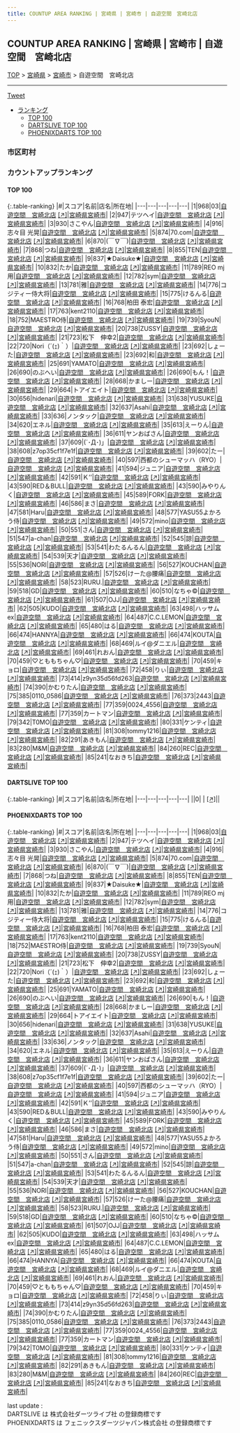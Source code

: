 ```yaml
---
title: COUNTUP AREA RANKING | 宮崎県 | 宮崎市 | 自遊空間　宮崎北店
---
```

## COUNTUP AREA RANKING | 宮崎県 | 宮崎市 | 自遊空間　宮崎北店

[TOP](/darts/rank/) > [宮崎県](/darts/rank/宮崎県/) > [宮崎市](/darts/rank/宮崎県/宮崎市/) > 自遊空間　宮崎北店

___

<a href="https://twitter.com/share?ref_src=twsrc%5Etfw" data-text="COUNTUP AREA RANKING | 宮崎県宮崎市自遊空間　宮崎北店" class="twitter-share-button" data-hashtags="DARTSLIVE,PHOENIXDARTS,darts,ダーツ" data-show-count="false">Tweet</a>

* [ランキング](#カウントアップランキング)
    * [TOP 100](#top-100)
    * [DARTSLIVE TOP 100](#dartslive-top-100)
    * [PHOENIXDARTS TOP 100](#phoenixdarts-top-100)

### 市区町村

<ul>

</ul>

### カウントアップランキング

#### TOP 100



{:.table-ranking}
|#|スコア|名前|店名|所在地|
|---|---|---|---|---|
|1|968|<span class="rank-name-pd">03</span>|<a href="/darts/rank/shops/6142.html">自遊空間　宮崎北店</a> <a href="https://vs.phoenixdarts.com/jp/shop/shopDetailInfo/s_6142?s_seq=6142">[↗]</a>|<a href="/darts/rank/宮崎県/宮崎市">宮崎県宮崎市</a>|
|2|947|<span class="rank-name-pd">テツヘイ</span>|<a href="/darts/rank/shops/6142.html">自遊空間　宮崎北店</a> <a href="https://vs.phoenixdarts.com/jp/shop/shopDetailInfo/s_6142?s_seq=6142">[↗]</a>|<a href="/darts/rank/宮崎県/宮崎市">宮崎県宮崎市</a>|
|3|930|<span class="rank-name-pd">さこやん</span>|<a href="/darts/rank/shops/6142.html">自遊空間　宮崎北店</a> <a href="https://vs.phoenixdarts.com/jp/shop/shopDetailInfo/s_6142?s_seq=6142">[↗]</a>|<a href="/darts/rank/宮崎県/宮崎市">宮崎県宮崎市</a>|
|4|916|<span class="rank-name-pd">志々目 光晃</span>|<a href="/darts/rank/shops/6142.html">自遊空間　宮崎北店</a> <a href="https://vs.phoenixdarts.com/jp/shop/shopDetailInfo/s_6142?s_seq=6142">[↗]</a>|<a href="/darts/rank/宮崎県/宮崎市">宮崎県宮崎市</a>|
|5|874|<span class="rank-name-pd">70.com</span>|<a href="/darts/rank/shops/6142.html">自遊空間　宮崎北店</a> <a href="https://vs.phoenixdarts.com/jp/shop/shopDetailInfo/s_6142?s_seq=6142">[↗]</a>|<a href="/darts/rank/宮崎県/宮崎市">宮崎県宮崎市</a>|
|6|870|<span class="rank-name-pd">(￣∇￣)</span>|<a href="/darts/rank/shops/6142.html">自遊空間　宮崎北店</a> <a href="https://vs.phoenixdarts.com/jp/shop/shopDetailInfo/s_6142?s_seq=6142">[↗]</a>|<a href="/darts/rank/宮崎県/宮崎市">宮崎県宮崎市</a>|
|7|868|<span class="rank-name-pd">つね</span>|<a href="/darts/rank/shops/6142.html">自遊空間　宮崎北店</a> <a href="https://vs.phoenixdarts.com/jp/shop/shopDetailInfo/s_6142?s_seq=6142">[↗]</a>|<a href="/darts/rank/宮崎県/宮崎市">宮崎県宮崎市</a>|
|8|855|<span class="rank-name-pd">TEN</span>|<a href="/darts/rank/shops/6142.html">自遊空間　宮崎北店</a> <a href="https://vs.phoenixdarts.com/jp/shop/shopDetailInfo/s_6142?s_seq=6142">[↗]</a>|<a href="/darts/rank/宮崎県/宮崎市">宮崎県宮崎市</a>|
|9|837|<span class="rank-name-pd">★Daisuke★</span>|<a href="/darts/rank/shops/6142.html">自遊空間　宮崎北店</a> <a href="https://vs.phoenixdarts.com/jp/shop/shopDetailInfo/s_6142?s_seq=6142">[↗]</a>|<a href="/darts/rank/宮崎県/宮崎市">宮崎県宮崎市</a>|
|10|832|<span class="rank-name-pd">たか</span>|<a href="/darts/rank/shops/6142.html">自遊空間　宮崎北店</a> <a href="https://vs.phoenixdarts.com/jp/shop/shopDetailInfo/s_6142?s_seq=6142">[↗]</a>|<a href="/darts/rank/宮崎県/宮崎市">宮崎県宮崎市</a>|
|11|789|<span class="rank-name-pd">REO mj用</span>|<a href="/darts/rank/shops/6142.html">自遊空間　宮崎北店</a> <a href="https://vs.phoenixdarts.com/jp/shop/shopDetailInfo/s_6142?s_seq=6142">[↗]</a>|<a href="/darts/rank/宮崎県/宮崎市">宮崎県宮崎市</a>|
|12|782|<span class="rank-name-pd">sym</span>|<a href="/darts/rank/shops/6142.html">自遊空間　宮崎北店</a> <a href="https://vs.phoenixdarts.com/jp/shop/shopDetailInfo/s_6142?s_seq=6142">[↗]</a>|<a href="/darts/rank/宮崎県/宮崎市">宮崎県宮崎市</a>|
|13|781|<span class="rank-name-pd">雅</span>|<a href="/darts/rank/shops/6142.html">自遊空間　宮崎北店</a> <a href="https://vs.phoenixdarts.com/jp/shop/shopDetailInfo/s_6142?s_seq=6142">[↗]</a>|<a href="/darts/rank/宮崎県/宮崎市">宮崎県宮崎市</a>|
|14|776|<span class="rank-name-pd">コジティー侍大将</span>|<a href="/darts/rank/shops/6142.html">自遊空間　宮崎北店</a> <a href="https://vs.phoenixdarts.com/jp/shop/shopDetailInfo/s_6142?s_seq=6142">[↗]</a>|<a href="/darts/rank/宮崎県/宮崎市">宮崎県宮崎市</a>|
|15|775|<span class="rank-name-pd">けるんる</span>|<a href="/darts/rank/shops/6142.html">自遊空間　宮崎北店</a> <a href="https://vs.phoenixdarts.com/jp/shop/shopDetailInfo/s_6142?s_seq=6142">[↗]</a>|<a href="/darts/rank/宮崎県/宮崎市">宮崎県宮崎市</a>|
|16|768|<span class="rank-name-pd">柏田 泰宏</span>|<a href="/darts/rank/shops/6142.html">自遊空間　宮崎北店</a> <a href="https://vs.phoenixdarts.com/jp/shop/shopDetailInfo/s_6142?s_seq=6142">[↗]</a>|<a href="/darts/rank/宮崎県/宮崎市">宮崎県宮崎市</a>|
|17|763|<span class="rank-name-pd">kent2110</span>|<a href="/darts/rank/shops/6142.html">自遊空間　宮崎北店</a> <a href="https://vs.phoenixdarts.com/jp/shop/shopDetailInfo/s_6142?s_seq=6142">[↗]</a>|<a href="/darts/rank/宮崎県/宮崎市">宮崎県宮崎市</a>|
|18|752|<span class="rank-name-pd">MAESTRO侍</span>|<a href="/darts/rank/shops/6142.html">自遊空間　宮崎北店</a> <a href="https://vs.phoenixdarts.com/jp/shop/shopDetailInfo/s_6142?s_seq=6142">[↗]</a>|<a href="/darts/rank/宮崎県/宮崎市">宮崎県宮崎市</a>|
|19|739|<span class="rank-name-pd">SyouN</span>|<a href="/darts/rank/shops/6142.html">自遊空間　宮崎北店</a> <a href="https://vs.phoenixdarts.com/jp/shop/shopDetailInfo/s_6142?s_seq=6142">[↗]</a>|<a href="/darts/rank/宮崎県/宮崎市">宮崎県宮崎市</a>|
|20|738|<span class="rank-name-pd">ZUSSY</span>|<a href="/darts/rank/shops/6142.html">自遊空間　宮崎北店</a> <a href="https://vs.phoenixdarts.com/jp/shop/shopDetailInfo/s_6142?s_seq=6142">[↗]</a>|<a href="/darts/rank/宮崎県/宮崎市">宮崎県宮崎市</a>|
|21|723|<span class="rank-name-pd">松下　伸幸2</span>|<a href="/darts/rank/shops/6142.html">自遊空間　宮崎北店</a> <a href="https://vs.phoenixdarts.com/jp/shop/shopDetailInfo/s_6142?s_seq=6142">[↗]</a>|<a href="/darts/rank/宮崎県/宮崎市">宮崎県宮崎市</a>|
|22|720|<span class="rank-name-pd">Nori（´(ｪ)｀）</span>|<a href="/darts/rank/shops/6142.html">自遊空間　宮崎北店</a> <a href="https://vs.phoenixdarts.com/jp/shop/shopDetailInfo/s_6142?s_seq=6142">[↗]</a>|<a href="/darts/rank/宮崎県/宮崎市">宮崎県宮崎市</a>|
|23|692|<span class="rank-name-pd">しょーた</span>|<a href="/darts/rank/shops/6142.html">自遊空間　宮崎北店</a> <a href="https://vs.phoenixdarts.com/jp/shop/shopDetailInfo/s_6142?s_seq=6142">[↗]</a>|<a href="/darts/rank/宮崎県/宮崎市">宮崎県宮崎市</a>|
|23|692|<span class="rank-name-pd">和</span>|<a href="/darts/rank/shops/6142.html">自遊空間　宮崎北店</a> <a href="https://vs.phoenixdarts.com/jp/shop/shopDetailInfo/s_6142?s_seq=6142">[↗]</a>|<a href="/darts/rank/宮崎県/宮崎市">宮崎県宮崎市</a>|
|25|691|<span class="rank-name-pd">YAMATO</span>|<a href="/darts/rank/shops/6142.html">自遊空間　宮崎北店</a> <a href="https://vs.phoenixdarts.com/jp/shop/shopDetailInfo/s_6142?s_seq=6142">[↗]</a>|<a href="/darts/rank/宮崎県/宮崎市">宮崎県宮崎市</a>|
|26|690|<span class="rank-name-pd">のぶへい</span>|<a href="/darts/rank/shops/6142.html">自遊空間　宮崎北店</a> <a href="https://vs.phoenixdarts.com/jp/shop/shopDetailInfo/s_6142?s_seq=6142">[↗]</a>|<a href="/darts/rank/宮崎県/宮崎市">宮崎県宮崎市</a>|
|26|690|<span class="rank-name-pd">もん！</span>|<a href="/darts/rank/shops/6142.html">自遊空間　宮崎北店</a> <a href="https://vs.phoenixdarts.com/jp/shop/shopDetailInfo/s_6142?s_seq=6142">[↗]</a>|<a href="/darts/rank/宮崎県/宮崎市">宮崎県宮崎市</a>|
|28|668|<span class="rank-name-pd">かましー</span>|<a href="/darts/rank/shops/6142.html">自遊空間　宮崎北店</a> <a href="https://vs.phoenixdarts.com/jp/shop/shopDetailInfo/s_6142?s_seq=6142">[↗]</a>|<a href="/darts/rank/宮崎県/宮崎市">宮崎県宮崎市</a>|
|29|664|<span class="rank-name-pd">トアイエイト</span>|<a href="/darts/rank/shops/6142.html">自遊空間　宮崎北店</a> <a href="https://vs.phoenixdarts.com/jp/shop/shopDetailInfo/s_6142?s_seq=6142">[↗]</a>|<a href="/darts/rank/宮崎県/宮崎市">宮崎県宮崎市</a>|
|30|656|<span class="rank-name-pd">hidenari</span>|<a href="/darts/rank/shops/6142.html">自遊空間　宮崎北店</a> <a href="https://vs.phoenixdarts.com/jp/shop/shopDetailInfo/s_6142?s_seq=6142">[↗]</a>|<a href="/darts/rank/宮崎県/宮崎市">宮崎県宮崎市</a>|
|31|638|<span class="rank-name-pd">YUSUKE</span>|<a href="/darts/rank/shops/6142.html">自遊空間　宮崎北店</a> <a href="https://vs.phoenixdarts.com/jp/shop/shopDetailInfo/s_6142?s_seq=6142">[↗]</a>|<a href="/darts/rank/宮崎県/宮崎市">宮崎県宮崎市</a>|
|32|637|<span class="rank-name-pd">Asahi</span>|<a href="/darts/rank/shops/6142.html">自遊空間　宮崎北店</a> <a href="https://vs.phoenixdarts.com/jp/shop/shopDetailInfo/s_6142?s_seq=6142">[↗]</a>|<a href="/darts/rank/宮崎県/宮崎市">宮崎県宮崎市</a>|
|33|636|<span class="rank-name-pd">ノンタック</span>|<a href="/darts/rank/shops/6142.html">自遊空間　宮崎北店</a> <a href="https://vs.phoenixdarts.com/jp/shop/shopDetailInfo/s_6142?s_seq=6142">[↗]</a>|<a href="/darts/rank/宮崎県/宮崎市">宮崎県宮崎市</a>|
|34|620|<span class="rank-name-pd">エネル</span>|<a href="/darts/rank/shops/6142.html">自遊空間　宮崎北店</a> <a href="https://vs.phoenixdarts.com/jp/shop/shopDetailInfo/s_6142?s_seq=6142">[↗]</a>|<a href="/darts/rank/宮崎県/宮崎市">宮崎県宮崎市</a>|
|35|613|<span class="rank-name-pd">えーりん</span>|<a href="/darts/rank/shops/6142.html">自遊空間　宮崎北店</a> <a href="https://vs.phoenixdarts.com/jp/shop/shopDetailInfo/s_6142?s_seq=6142">[↗]</a>|<a href="/darts/rank/宮崎県/宮崎市">宮崎県宮崎市</a>|
|36|611|<span class="rank-name-pd">ヤンおばさん</span>|<a href="/darts/rank/shops/6142.html">自遊空間　宮崎北店</a> <a href="https://vs.phoenixdarts.com/jp/shop/shopDetailInfo/s_6142?s_seq=6142">[↗]</a>|<a href="/darts/rank/宮崎県/宮崎市">宮崎県宮崎市</a>|
|37|609|<span class="rank-name-pd">(´･Д･)」</span>|<a href="/darts/rank/shops/6142.html">自遊空間　宮崎北店</a> <a href="https://vs.phoenixdarts.com/jp/shop/shopDetailInfo/s_6142?s_seq=6142">[↗]</a>|<a href="/darts/rank/宮崎県/宮崎市">宮崎県宮崎市</a>|
|38|608|<span class="rank-name-pd">z7op35cf1f7e1f</span>|<a href="/darts/rank/shops/6142.html">自遊空間　宮崎北店</a> <a href="https://vs.phoenixdarts.com/jp/shop/shopDetailInfo/s_6142?s_seq=6142">[↗]</a>|<a href="/darts/rank/宮崎県/宮崎市">宮崎県宮崎市</a>|
|39|602|<span class="rank-name-pd">たー</span>|<a href="/darts/rank/shops/6142.html">自遊空間　宮崎北店</a> <a href="https://vs.phoenixdarts.com/jp/shop/shopDetailInfo/s_6142?s_seq=6142">[↗]</a>|<a href="/darts/rank/宮崎県/宮崎市">宮崎県宮崎市</a>|
|40|597|<span class="rank-name-pd">西都のシューマッハ（RYO）</span>|<a href="/darts/rank/shops/6142.html">自遊空間　宮崎北店</a> <a href="https://vs.phoenixdarts.com/jp/shop/shopDetailInfo/s_6142?s_seq=6142">[↗]</a>|<a href="/darts/rank/宮崎県/宮崎市">宮崎県宮崎市</a>|
|41|594|<span class="rank-name-pd">ジュニア</span>|<a href="/darts/rank/shops/6142.html">自遊空間　宮崎北店</a> <a href="https://vs.phoenixdarts.com/jp/shop/shopDetailInfo/s_6142?s_seq=6142">[↗]</a>|<a href="/darts/rank/宮崎県/宮崎市">宮崎県宮崎市</a>|
|42|591|<span class="rank-name-pd">Ｋ’’</span>|<a href="/darts/rank/shops/6142.html">自遊空間　宮崎北店</a> <a href="https://vs.phoenixdarts.com/jp/shop/shopDetailInfo/s_6142?s_seq=6142">[↗]</a>|<a href="/darts/rank/宮崎県/宮崎市">宮崎県宮崎市</a>|
|43|590|<span class="rank-name-pd">RED＆BULL</span>|<a href="/darts/rank/shops/6142.html">自遊空間　宮崎北店</a> <a href="https://vs.phoenixdarts.com/jp/shop/shopDetailInfo/s_6142?s_seq=6142">[↗]</a>|<a href="/darts/rank/宮崎県/宮崎市">宮崎県宮崎市</a>|
|43|590|<span class="rank-name-pd">みやりんく</span>|<a href="/darts/rank/shops/6142.html">自遊空間　宮崎北店</a> <a href="https://vs.phoenixdarts.com/jp/shop/shopDetailInfo/s_6142?s_seq=6142">[↗]</a>|<a href="/darts/rank/宮崎県/宮崎市">宮崎県宮崎市</a>|
|45|589|<span class="rank-name-pd">FORK</span>|<a href="/darts/rank/shops/6142.html">自遊空間　宮崎北店</a> <a href="https://vs.phoenixdarts.com/jp/shop/shopDetailInfo/s_6142?s_seq=6142">[↗]</a>|<a href="/darts/rank/宮崎県/宮崎市">宮崎県宮崎市</a>|
|46|586|<span class="rank-name-pd">まさ</span>|<a href="/darts/rank/shops/6142.html">自遊空間　宮崎北店</a> <a href="https://vs.phoenixdarts.com/jp/shop/shopDetailInfo/s_6142?s_seq=6142">[↗]</a>|<a href="/darts/rank/宮崎県/宮崎市">宮崎県宮崎市</a>|
|47|581|<span class="rank-name-pd">Haru</span>|<a href="/darts/rank/shops/6142.html">自遊空間　宮崎北店</a> <a href="https://vs.phoenixdarts.com/jp/shop/shopDetailInfo/s_6142?s_seq=6142">[↗]</a>|<a href="/darts/rank/宮崎県/宮崎市">宮崎県宮崎市</a>|
|48|577|<span class="rank-name-pd">YASU55よかろう侍</span>|<a href="/darts/rank/shops/6142.html">自遊空間　宮崎北店</a> <a href="https://vs.phoenixdarts.com/jp/shop/shopDetailInfo/s_6142?s_seq=6142">[↗]</a>|<a href="/darts/rank/宮崎県/宮崎市">宮崎県宮崎市</a>|
|49|572|<span class="rank-name-pd">mino</span>|<a href="/darts/rank/shops/6142.html">自遊空間　宮崎北店</a> <a href="https://vs.phoenixdarts.com/jp/shop/shopDetailInfo/s_6142?s_seq=6142">[↗]</a>|<a href="/darts/rank/宮崎県/宮崎市">宮崎県宮崎市</a>|
|50|551|<span class="rank-name-pd">さん</span>|<a href="/darts/rank/shops/6142.html">自遊空間　宮崎北店</a> <a href="https://vs.phoenixdarts.com/jp/shop/shopDetailInfo/s_6142?s_seq=6142">[↗]</a>|<a href="/darts/rank/宮崎県/宮崎市">宮崎県宮崎市</a>|
|51|547|<span class="rank-name-pd">a-chan</span>|<a href="/darts/rank/shops/6142.html">自遊空間　宮崎北店</a> <a href="https://vs.phoenixdarts.com/jp/shop/shopDetailInfo/s_6142?s_seq=6142">[↗]</a>|<a href="/darts/rank/宮崎県/宮崎市">宮崎県宮崎市</a>|
|52|545|<span class="rank-name-pd">諒</span>|<a href="/darts/rank/shops/6142.html">自遊空間　宮崎北店</a> <a href="https://vs.phoenixdarts.com/jp/shop/shopDetailInfo/s_6142?s_seq=6142">[↗]</a>|<a href="/darts/rank/宮崎県/宮崎市">宮崎県宮崎市</a>|
|53|541|<span class="rank-name-pd">わたるんるん</span>|<a href="/darts/rank/shops/6142.html">自遊空間　宮崎北店</a> <a href="https://vs.phoenixdarts.com/jp/shop/shopDetailInfo/s_6142?s_seq=6142">[↗]</a>|<a href="/darts/rank/宮崎県/宮崎市">宮崎県宮崎市</a>|
|54|539|<span class="rank-name-pd">天才</span>|<a href="/darts/rank/shops/6142.html">自遊空間　宮崎北店</a> <a href="https://vs.phoenixdarts.com/jp/shop/shopDetailInfo/s_6142?s_seq=6142">[↗]</a>|<a href="/darts/rank/宮崎県/宮崎市">宮崎県宮崎市</a>|
|55|536|<span class="rank-name-pd">NORI</span>|<a href="/darts/rank/shops/6142.html">自遊空間　宮崎北店</a> <a href="https://vs.phoenixdarts.com/jp/shop/shopDetailInfo/s_6142?s_seq=6142">[↗]</a>|<a href="/darts/rank/宮崎県/宮崎市">宮崎県宮崎市</a>|
|56|527|<span class="rank-name-pd">KOUCHAN</span>|<a href="/darts/rank/shops/6142.html">自遊空間　宮崎北店</a> <a href="https://vs.phoenixdarts.com/jp/shop/shopDetailInfo/s_6142?s_seq=6142">[↗]</a>|<a href="/darts/rank/宮崎県/宮崎市">宮崎県宮崎市</a>|
|57|526|<span class="rank-name-pd">けーた@腰痛</span>|<a href="/darts/rank/shops/6142.html">自遊空間　宮崎北店</a> <a href="https://vs.phoenixdarts.com/jp/shop/shopDetailInfo/s_6142?s_seq=6142">[↗]</a>|<a href="/darts/rank/宮崎県/宮崎市">宮崎県宮崎市</a>|
|58|523|<span class="rank-name-pd">RURU.</span>|<a href="/darts/rank/shops/6142.html">自遊空間　宮崎北店</a> <a href="https://vs.phoenixdarts.com/jp/shop/shopDetailInfo/s_6142?s_seq=6142">[↗]</a>|<a href="/darts/rank/宮崎県/宮崎市">宮崎県宮崎市</a>|
|59|518|<span class="rank-name-pd">GD</span>|<a href="/darts/rank/shops/6142.html">自遊空間　宮崎北店</a> <a href="https://vs.phoenixdarts.com/jp/shop/shopDetailInfo/s_6142?s_seq=6142">[↗]</a>|<a href="/darts/rank/宮崎県/宮崎市">宮崎県宮崎市</a>|
|60|510|<span class="rank-name-pd">なちゃ©︎</span>|<a href="/darts/rank/shops/6142.html">自遊空間　宮崎北店</a> <a href="https://vs.phoenixdarts.com/jp/shop/shopDetailInfo/s_6142?s_seq=6142">[↗]</a>|<a href="/darts/rank/宮崎県/宮崎市">宮崎県宮崎市</a>|
|61|507|<span class="rank-name-pd">OJJ</span>|<a href="/darts/rank/shops/6142.html">自遊空間　宮崎北店</a> <a href="https://vs.phoenixdarts.com/jp/shop/shopDetailInfo/s_6142?s_seq=6142">[↗]</a>|<a href="/darts/rank/宮崎県/宮崎市">宮崎県宮崎市</a>|
|62|505|<span class="rank-name-pd">KUDO</span>|<a href="/darts/rank/shops/6142.html">自遊空間　宮崎北店</a> <a href="https://vs.phoenixdarts.com/jp/shop/shopDetailInfo/s_6142?s_seq=6142">[↗]</a>|<a href="/darts/rank/宮崎県/宮崎市">宮崎県宮崎市</a>|
|63|498|<span class="rank-name-pd">ハッサムex</span>|<a href="/darts/rank/shops/6142.html">自遊空間　宮崎北店</a> <a href="https://vs.phoenixdarts.com/jp/shop/shopDetailInfo/s_6142?s_seq=6142">[↗]</a>|<a href="/darts/rank/宮崎県/宮崎市">宮崎県宮崎市</a>|
|64|487|<span class="rank-name-pd">C.C.LEMON</span>|<a href="/darts/rank/shops/6142.html">自遊空間　宮崎北店</a> <a href="https://vs.phoenixdarts.com/jp/shop/shopDetailInfo/s_6142?s_seq=6142">[↗]</a>|<a href="/darts/rank/宮崎県/宮崎市">宮崎県宮崎市</a>|
|65|480|<span class="rank-name-pd">はる</span>|<a href="/darts/rank/shops/6142.html">自遊空間　宮崎北店</a> <a href="https://vs.phoenixdarts.com/jp/shop/shopDetailInfo/s_6142?s_seq=6142">[↗]</a>|<a href="/darts/rank/宮崎県/宮崎市">宮崎県宮崎市</a>|
|66|474|<span class="rank-name-pd">HANNYA</span>|<a href="/darts/rank/shops/6142.html">自遊空間　宮崎北店</a> <a href="https://vs.phoenixdarts.com/jp/shop/shopDetailInfo/s_6142?s_seq=6142">[↗]</a>|<a href="/darts/rank/宮崎県/宮崎市">宮崎県宮崎市</a>|
|66|474|<span class="rank-name-pd">KOUTA</span>|<a href="/darts/rank/shops/6142.html">自遊空間　宮崎北店</a> <a href="https://vs.phoenixdarts.com/jp/shop/shopDetailInfo/s_6142?s_seq=6142">[↗]</a>|<a href="/darts/rank/宮崎県/宮崎市">宮崎県宮崎市</a>|
|68|469|<span class="rank-name-pd">ルイ@ダニエル</span>|<a href="/darts/rank/shops/6142.html">自遊空間　宮崎北店</a> <a href="https://vs.phoenixdarts.com/jp/shop/shopDetailInfo/s_6142?s_seq=6142">[↗]</a>|<a href="/darts/rank/宮崎県/宮崎市">宮崎県宮崎市</a>|
|69|461|<span class="rank-name-pd">れおん</span>|<a href="/darts/rank/shops/6142.html">自遊空間　宮崎北店</a> <a href="https://vs.phoenixdarts.com/jp/shop/shopDetailInfo/s_6142?s_seq=6142">[↗]</a>|<a href="/darts/rank/宮崎県/宮崎市">宮崎県宮崎市</a>|
|70|459|<span class="rank-name-pd">♡とももちゃん♡</span>|<a href="/darts/rank/shops/6142.html">自遊空間　宮崎北店</a> <a href="https://vs.phoenixdarts.com/jp/shop/shopDetailInfo/s_6142?s_seq=6142">[↗]</a>|<a href="/darts/rank/宮崎県/宮崎市">宮崎県宮崎市</a>|
|70|459|<span class="rank-name-pd">キョロ</span>|<a href="/darts/rank/shops/6142.html">自遊空間　宮崎北店</a> <a href="https://vs.phoenixdarts.com/jp/shop/shopDetailInfo/s_6142?s_seq=6142">[↗]</a>|<a href="/darts/rank/宮崎県/宮崎市">宮崎県宮崎市</a>|
|72|458|<span class="rank-name-pd">りぃ</span>|<a href="/darts/rank/shops/6142.html">自遊空間　宮崎北店</a> <a href="https://vs.phoenixdarts.com/jp/shop/shopDetailInfo/s_6142?s_seq=6142">[↗]</a>|<a href="/darts/rank/宮崎県/宮崎市">宮崎県宮崎市</a>|
|73|414|<span class="rank-name-pd">z9yn35d56fd263</span>|<a href="/darts/rank/shops/6142.html">自遊空間　宮崎北店</a> <a href="https://vs.phoenixdarts.com/jp/shop/shopDetailInfo/s_6142?s_seq=6142">[↗]</a>|<a href="/darts/rank/宮崎県/宮崎市">宮崎県宮崎市</a>|
|74|390|<span class="rank-name-pd">かむりたん</span>|<a href="/darts/rank/shops/6142.html">自遊空間　宮崎北店</a> <a href="https://vs.phoenixdarts.com/jp/shop/shopDetailInfo/s_6142?s_seq=6142">[↗]</a>|<a href="/darts/rank/宮崎県/宮崎市">宮崎県宮崎市</a>|
|75|385|<span class="rank-name-pd">0110_0586</span>|<a href="/darts/rank/shops/6142.html">自遊空間　宮崎北店</a> <a href="https://vs.phoenixdarts.com/jp/shop/shopDetailInfo/s_6142?s_seq=6142">[↗]</a>|<a href="/darts/rank/宮崎県/宮崎市">宮崎県宮崎市</a>|
|76|373|<span class="rank-name-pd">2443</span>|<a href="/darts/rank/shops/6142.html">自遊空間　宮崎北店</a> <a href="https://vs.phoenixdarts.com/jp/shop/shopDetailInfo/s_6142?s_seq=6142">[↗]</a>|<a href="/darts/rank/宮崎県/宮崎市">宮崎県宮崎市</a>|
|77|359|<span class="rank-name-pd">0024_4556</span>|<a href="/darts/rank/shops/6142.html">自遊空間　宮崎北店</a> <a href="https://vs.phoenixdarts.com/jp/shop/shopDetailInfo/s_6142?s_seq=6142">[↗]</a>|<a href="/darts/rank/宮崎県/宮崎市">宮崎県宮崎市</a>|
|77|359|<span class="rank-name-pd">カートマン</span>|<a href="/darts/rank/shops/6142.html">自遊空間　宮崎北店</a> <a href="https://vs.phoenixdarts.com/jp/shop/shopDetailInfo/s_6142?s_seq=6142">[↗]</a>|<a href="/darts/rank/宮崎県/宮崎市">宮崎県宮崎市</a>|
|79|342|<span class="rank-name-pd">T0MO</span>|<a href="/darts/rank/shops/6142.html">自遊空間　宮崎北店</a> <a href="https://vs.phoenixdarts.com/jp/shop/shopDetailInfo/s_6142?s_seq=6142">[↗]</a>|<a href="/darts/rank/宮崎県/宮崎市">宮崎県宮崎市</a>|
|80|331|<span class="rank-name-pd">ケンティ</span>|<a href="/darts/rank/shops/6142.html">自遊空間　宮崎北店</a> <a href="https://vs.phoenixdarts.com/jp/shop/shopDetailInfo/s_6142?s_seq=6142">[↗]</a>|<a href="/darts/rank/宮崎県/宮崎市">宮崎県宮崎市</a>|
|81|308|<span class="rank-name-pd">tommy1216</span>|<a href="/darts/rank/shops/6142.html">自遊空間　宮崎北店</a> <a href="https://vs.phoenixdarts.com/jp/shop/shopDetailInfo/s_6142?s_seq=6142">[↗]</a>|<a href="/darts/rank/宮崎県/宮崎市">宮崎県宮崎市</a>|
|82|291|<span class="rank-name-pd">あきもん</span>|<a href="/darts/rank/shops/6142.html">自遊空間　宮崎北店</a> <a href="https://vs.phoenixdarts.com/jp/shop/shopDetailInfo/s_6142?s_seq=6142">[↗]</a>|<a href="/darts/rank/宮崎県/宮崎市">宮崎県宮崎市</a>|
|83|280|<span class="rank-name-pd">M&amp;M</span>|<a href="/darts/rank/shops/6142.html">自遊空間　宮崎北店</a> <a href="https://vs.phoenixdarts.com/jp/shop/shopDetailInfo/s_6142?s_seq=6142">[↗]</a>|<a href="/darts/rank/宮崎県/宮崎市">宮崎県宮崎市</a>|
|84|260|<span class="rank-name-pd">REC</span>|<a href="/darts/rank/shops/6142.html">自遊空間　宮崎北店</a> <a href="https://vs.phoenixdarts.com/jp/shop/shopDetailInfo/s_6142?s_seq=6142">[↗]</a>|<a href="/darts/rank/宮崎県/宮崎市">宮崎県宮崎市</a>|
|85|241|<span class="rank-name-pd">なおきち</span>|<a href="/darts/rank/shops/6142.html">自遊空間　宮崎北店</a> <a href="https://vs.phoenixdarts.com/jp/shop/shopDetailInfo/s_6142?s_seq=6142">[↗]</a>|<a href="/darts/rank/宮崎県/宮崎市">宮崎県宮崎市</a>|


#### DARTSLIVE TOP 100



{:.table-ranking}
|#|スコア|名前|店名|所在地|
|---|---|---|---|---|
||0|<span class="rank-name-dl"> </span>|<a href="/darts/rank/shops/.html"></a> <a href="">[↗]</a>|<a href="/darts/rank//"></a>|


#### PHOENIXDARTS TOP 100



{:.table-ranking}
|#|スコア|名前|店名|所在地|
|---|---|---|---|---|
|1|968|<span class="rank-name-pd">03</span>|<a href="/darts/rank/shops/6142.html">自遊空間　宮崎北店</a> <a href="https://vs.phoenixdarts.com/jp/shop/shopDetailInfo/s_6142?s_seq=6142">[↗]</a>|<a href="/darts/rank/宮崎県/宮崎市">宮崎県宮崎市</a>|
|2|947|<span class="rank-name-pd">テツヘイ</span>|<a href="/darts/rank/shops/6142.html">自遊空間　宮崎北店</a> <a href="https://vs.phoenixdarts.com/jp/shop/shopDetailInfo/s_6142?s_seq=6142">[↗]</a>|<a href="/darts/rank/宮崎県/宮崎市">宮崎県宮崎市</a>|
|3|930|<span class="rank-name-pd">さこやん</span>|<a href="/darts/rank/shops/6142.html">自遊空間　宮崎北店</a> <a href="https://vs.phoenixdarts.com/jp/shop/shopDetailInfo/s_6142?s_seq=6142">[↗]</a>|<a href="/darts/rank/宮崎県/宮崎市">宮崎県宮崎市</a>|
|4|916|<span class="rank-name-pd">志々目 光晃</span>|<a href="/darts/rank/shops/6142.html">自遊空間　宮崎北店</a> <a href="https://vs.phoenixdarts.com/jp/shop/shopDetailInfo/s_6142?s_seq=6142">[↗]</a>|<a href="/darts/rank/宮崎県/宮崎市">宮崎県宮崎市</a>|
|5|874|<span class="rank-name-pd">70.com</span>|<a href="/darts/rank/shops/6142.html">自遊空間　宮崎北店</a> <a href="https://vs.phoenixdarts.com/jp/shop/shopDetailInfo/s_6142?s_seq=6142">[↗]</a>|<a href="/darts/rank/宮崎県/宮崎市">宮崎県宮崎市</a>|
|6|870|<span class="rank-name-pd">(￣∇￣)</span>|<a href="/darts/rank/shops/6142.html">自遊空間　宮崎北店</a> <a href="https://vs.phoenixdarts.com/jp/shop/shopDetailInfo/s_6142?s_seq=6142">[↗]</a>|<a href="/darts/rank/宮崎県/宮崎市">宮崎県宮崎市</a>|
|7|868|<span class="rank-name-pd">つね</span>|<a href="/darts/rank/shops/6142.html">自遊空間　宮崎北店</a> <a href="https://vs.phoenixdarts.com/jp/shop/shopDetailInfo/s_6142?s_seq=6142">[↗]</a>|<a href="/darts/rank/宮崎県/宮崎市">宮崎県宮崎市</a>|
|8|855|<span class="rank-name-pd">TEN</span>|<a href="/darts/rank/shops/6142.html">自遊空間　宮崎北店</a> <a href="https://vs.phoenixdarts.com/jp/shop/shopDetailInfo/s_6142?s_seq=6142">[↗]</a>|<a href="/darts/rank/宮崎県/宮崎市">宮崎県宮崎市</a>|
|9|837|<span class="rank-name-pd">★Daisuke★</span>|<a href="/darts/rank/shops/6142.html">自遊空間　宮崎北店</a> <a href="https://vs.phoenixdarts.com/jp/shop/shopDetailInfo/s_6142?s_seq=6142">[↗]</a>|<a href="/darts/rank/宮崎県/宮崎市">宮崎県宮崎市</a>|
|10|832|<span class="rank-name-pd">たか</span>|<a href="/darts/rank/shops/6142.html">自遊空間　宮崎北店</a> <a href="https://vs.phoenixdarts.com/jp/shop/shopDetailInfo/s_6142?s_seq=6142">[↗]</a>|<a href="/darts/rank/宮崎県/宮崎市">宮崎県宮崎市</a>|
|11|789|<span class="rank-name-pd">REO mj用</span>|<a href="/darts/rank/shops/6142.html">自遊空間　宮崎北店</a> <a href="https://vs.phoenixdarts.com/jp/shop/shopDetailInfo/s_6142?s_seq=6142">[↗]</a>|<a href="/darts/rank/宮崎県/宮崎市">宮崎県宮崎市</a>|
|12|782|<span class="rank-name-pd">sym</span>|<a href="/darts/rank/shops/6142.html">自遊空間　宮崎北店</a> <a href="https://vs.phoenixdarts.com/jp/shop/shopDetailInfo/s_6142?s_seq=6142">[↗]</a>|<a href="/darts/rank/宮崎県/宮崎市">宮崎県宮崎市</a>|
|13|781|<span class="rank-name-pd">雅</span>|<a href="/darts/rank/shops/6142.html">自遊空間　宮崎北店</a> <a href="https://vs.phoenixdarts.com/jp/shop/shopDetailInfo/s_6142?s_seq=6142">[↗]</a>|<a href="/darts/rank/宮崎県/宮崎市">宮崎県宮崎市</a>|
|14|776|<span class="rank-name-pd">コジティー侍大将</span>|<a href="/darts/rank/shops/6142.html">自遊空間　宮崎北店</a> <a href="https://vs.phoenixdarts.com/jp/shop/shopDetailInfo/s_6142?s_seq=6142">[↗]</a>|<a href="/darts/rank/宮崎県/宮崎市">宮崎県宮崎市</a>|
|15|775|<span class="rank-name-pd">けるんる</span>|<a href="/darts/rank/shops/6142.html">自遊空間　宮崎北店</a> <a href="https://vs.phoenixdarts.com/jp/shop/shopDetailInfo/s_6142?s_seq=6142">[↗]</a>|<a href="/darts/rank/宮崎県/宮崎市">宮崎県宮崎市</a>|
|16|768|<span class="rank-name-pd">柏田 泰宏</span>|<a href="/darts/rank/shops/6142.html">自遊空間　宮崎北店</a> <a href="https://vs.phoenixdarts.com/jp/shop/shopDetailInfo/s_6142?s_seq=6142">[↗]</a>|<a href="/darts/rank/宮崎県/宮崎市">宮崎県宮崎市</a>|
|17|763|<span class="rank-name-pd">kent2110</span>|<a href="/darts/rank/shops/6142.html">自遊空間　宮崎北店</a> <a href="https://vs.phoenixdarts.com/jp/shop/shopDetailInfo/s_6142?s_seq=6142">[↗]</a>|<a href="/darts/rank/宮崎県/宮崎市">宮崎県宮崎市</a>|
|18|752|<span class="rank-name-pd">MAESTRO侍</span>|<a href="/darts/rank/shops/6142.html">自遊空間　宮崎北店</a> <a href="https://vs.phoenixdarts.com/jp/shop/shopDetailInfo/s_6142?s_seq=6142">[↗]</a>|<a href="/darts/rank/宮崎県/宮崎市">宮崎県宮崎市</a>|
|19|739|<span class="rank-name-pd">SyouN</span>|<a href="/darts/rank/shops/6142.html">自遊空間　宮崎北店</a> <a href="https://vs.phoenixdarts.com/jp/shop/shopDetailInfo/s_6142?s_seq=6142">[↗]</a>|<a href="/darts/rank/宮崎県/宮崎市">宮崎県宮崎市</a>|
|20|738|<span class="rank-name-pd">ZUSSY</span>|<a href="/darts/rank/shops/6142.html">自遊空間　宮崎北店</a> <a href="https://vs.phoenixdarts.com/jp/shop/shopDetailInfo/s_6142?s_seq=6142">[↗]</a>|<a href="/darts/rank/宮崎県/宮崎市">宮崎県宮崎市</a>|
|21|723|<span class="rank-name-pd">松下　伸幸2</span>|<a href="/darts/rank/shops/6142.html">自遊空間　宮崎北店</a> <a href="https://vs.phoenixdarts.com/jp/shop/shopDetailInfo/s_6142?s_seq=6142">[↗]</a>|<a href="/darts/rank/宮崎県/宮崎市">宮崎県宮崎市</a>|
|22|720|<span class="rank-name-pd">Nori（´(ｪ)｀）</span>|<a href="/darts/rank/shops/6142.html">自遊空間　宮崎北店</a> <a href="https://vs.phoenixdarts.com/jp/shop/shopDetailInfo/s_6142?s_seq=6142">[↗]</a>|<a href="/darts/rank/宮崎県/宮崎市">宮崎県宮崎市</a>|
|23|692|<span class="rank-name-pd">しょーた</span>|<a href="/darts/rank/shops/6142.html">自遊空間　宮崎北店</a> <a href="https://vs.phoenixdarts.com/jp/shop/shopDetailInfo/s_6142?s_seq=6142">[↗]</a>|<a href="/darts/rank/宮崎県/宮崎市">宮崎県宮崎市</a>|
|23|692|<span class="rank-name-pd">和</span>|<a href="/darts/rank/shops/6142.html">自遊空間　宮崎北店</a> <a href="https://vs.phoenixdarts.com/jp/shop/shopDetailInfo/s_6142?s_seq=6142">[↗]</a>|<a href="/darts/rank/宮崎県/宮崎市">宮崎県宮崎市</a>|
|25|691|<span class="rank-name-pd">YAMATO</span>|<a href="/darts/rank/shops/6142.html">自遊空間　宮崎北店</a> <a href="https://vs.phoenixdarts.com/jp/shop/shopDetailInfo/s_6142?s_seq=6142">[↗]</a>|<a href="/darts/rank/宮崎県/宮崎市">宮崎県宮崎市</a>|
|26|690|<span class="rank-name-pd">のぶへい</span>|<a href="/darts/rank/shops/6142.html">自遊空間　宮崎北店</a> <a href="https://vs.phoenixdarts.com/jp/shop/shopDetailInfo/s_6142?s_seq=6142">[↗]</a>|<a href="/darts/rank/宮崎県/宮崎市">宮崎県宮崎市</a>|
|26|690|<span class="rank-name-pd">もん！</span>|<a href="/darts/rank/shops/6142.html">自遊空間　宮崎北店</a> <a href="https://vs.phoenixdarts.com/jp/shop/shopDetailInfo/s_6142?s_seq=6142">[↗]</a>|<a href="/darts/rank/宮崎県/宮崎市">宮崎県宮崎市</a>|
|28|668|<span class="rank-name-pd">かましー</span>|<a href="/darts/rank/shops/6142.html">自遊空間　宮崎北店</a> <a href="https://vs.phoenixdarts.com/jp/shop/shopDetailInfo/s_6142?s_seq=6142">[↗]</a>|<a href="/darts/rank/宮崎県/宮崎市">宮崎県宮崎市</a>|
|29|664|<span class="rank-name-pd">トアイエイト</span>|<a href="/darts/rank/shops/6142.html">自遊空間　宮崎北店</a> <a href="https://vs.phoenixdarts.com/jp/shop/shopDetailInfo/s_6142?s_seq=6142">[↗]</a>|<a href="/darts/rank/宮崎県/宮崎市">宮崎県宮崎市</a>|
|30|656|<span class="rank-name-pd">hidenari</span>|<a href="/darts/rank/shops/6142.html">自遊空間　宮崎北店</a> <a href="https://vs.phoenixdarts.com/jp/shop/shopDetailInfo/s_6142?s_seq=6142">[↗]</a>|<a href="/darts/rank/宮崎県/宮崎市">宮崎県宮崎市</a>|
|31|638|<span class="rank-name-pd">YUSUKE</span>|<a href="/darts/rank/shops/6142.html">自遊空間　宮崎北店</a> <a href="https://vs.phoenixdarts.com/jp/shop/shopDetailInfo/s_6142?s_seq=6142">[↗]</a>|<a href="/darts/rank/宮崎県/宮崎市">宮崎県宮崎市</a>|
|32|637|<span class="rank-name-pd">Asahi</span>|<a href="/darts/rank/shops/6142.html">自遊空間　宮崎北店</a> <a href="https://vs.phoenixdarts.com/jp/shop/shopDetailInfo/s_6142?s_seq=6142">[↗]</a>|<a href="/darts/rank/宮崎県/宮崎市">宮崎県宮崎市</a>|
|33|636|<span class="rank-name-pd">ノンタック</span>|<a href="/darts/rank/shops/6142.html">自遊空間　宮崎北店</a> <a href="https://vs.phoenixdarts.com/jp/shop/shopDetailInfo/s_6142?s_seq=6142">[↗]</a>|<a href="/darts/rank/宮崎県/宮崎市">宮崎県宮崎市</a>|
|34|620|<span class="rank-name-pd">エネル</span>|<a href="/darts/rank/shops/6142.html">自遊空間　宮崎北店</a> <a href="https://vs.phoenixdarts.com/jp/shop/shopDetailInfo/s_6142?s_seq=6142">[↗]</a>|<a href="/darts/rank/宮崎県/宮崎市">宮崎県宮崎市</a>|
|35|613|<span class="rank-name-pd">えーりん</span>|<a href="/darts/rank/shops/6142.html">自遊空間　宮崎北店</a> <a href="https://vs.phoenixdarts.com/jp/shop/shopDetailInfo/s_6142?s_seq=6142">[↗]</a>|<a href="/darts/rank/宮崎県/宮崎市">宮崎県宮崎市</a>|
|36|611|<span class="rank-name-pd">ヤンおばさん</span>|<a href="/darts/rank/shops/6142.html">自遊空間　宮崎北店</a> <a href="https://vs.phoenixdarts.com/jp/shop/shopDetailInfo/s_6142?s_seq=6142">[↗]</a>|<a href="/darts/rank/宮崎県/宮崎市">宮崎県宮崎市</a>|
|37|609|<span class="rank-name-pd">(´･Д･)」</span>|<a href="/darts/rank/shops/6142.html">自遊空間　宮崎北店</a> <a href="https://vs.phoenixdarts.com/jp/shop/shopDetailInfo/s_6142?s_seq=6142">[↗]</a>|<a href="/darts/rank/宮崎県/宮崎市">宮崎県宮崎市</a>|
|38|608|<span class="rank-name-pd">z7op35cf1f7e1f</span>|<a href="/darts/rank/shops/6142.html">自遊空間　宮崎北店</a> <a href="https://vs.phoenixdarts.com/jp/shop/shopDetailInfo/s_6142?s_seq=6142">[↗]</a>|<a href="/darts/rank/宮崎県/宮崎市">宮崎県宮崎市</a>|
|39|602|<span class="rank-name-pd">たー</span>|<a href="/darts/rank/shops/6142.html">自遊空間　宮崎北店</a> <a href="https://vs.phoenixdarts.com/jp/shop/shopDetailInfo/s_6142?s_seq=6142">[↗]</a>|<a href="/darts/rank/宮崎県/宮崎市">宮崎県宮崎市</a>|
|40|597|<span class="rank-name-pd">西都のシューマッハ（RYO）</span>|<a href="/darts/rank/shops/6142.html">自遊空間　宮崎北店</a> <a href="https://vs.phoenixdarts.com/jp/shop/shopDetailInfo/s_6142?s_seq=6142">[↗]</a>|<a href="/darts/rank/宮崎県/宮崎市">宮崎県宮崎市</a>|
|41|594|<span class="rank-name-pd">ジュニア</span>|<a href="/darts/rank/shops/6142.html">自遊空間　宮崎北店</a> <a href="https://vs.phoenixdarts.com/jp/shop/shopDetailInfo/s_6142?s_seq=6142">[↗]</a>|<a href="/darts/rank/宮崎県/宮崎市">宮崎県宮崎市</a>|
|42|591|<span class="rank-name-pd">Ｋ’’</span>|<a href="/darts/rank/shops/6142.html">自遊空間　宮崎北店</a> <a href="https://vs.phoenixdarts.com/jp/shop/shopDetailInfo/s_6142?s_seq=6142">[↗]</a>|<a href="/darts/rank/宮崎県/宮崎市">宮崎県宮崎市</a>|
|43|590|<span class="rank-name-pd">RED＆BULL</span>|<a href="/darts/rank/shops/6142.html">自遊空間　宮崎北店</a> <a href="https://vs.phoenixdarts.com/jp/shop/shopDetailInfo/s_6142?s_seq=6142">[↗]</a>|<a href="/darts/rank/宮崎県/宮崎市">宮崎県宮崎市</a>|
|43|590|<span class="rank-name-pd">みやりんく</span>|<a href="/darts/rank/shops/6142.html">自遊空間　宮崎北店</a> <a href="https://vs.phoenixdarts.com/jp/shop/shopDetailInfo/s_6142?s_seq=6142">[↗]</a>|<a href="/darts/rank/宮崎県/宮崎市">宮崎県宮崎市</a>|
|45|589|<span class="rank-name-pd">FORK</span>|<a href="/darts/rank/shops/6142.html">自遊空間　宮崎北店</a> <a href="https://vs.phoenixdarts.com/jp/shop/shopDetailInfo/s_6142?s_seq=6142">[↗]</a>|<a href="/darts/rank/宮崎県/宮崎市">宮崎県宮崎市</a>|
|46|586|<span class="rank-name-pd">まさ</span>|<a href="/darts/rank/shops/6142.html">自遊空間　宮崎北店</a> <a href="https://vs.phoenixdarts.com/jp/shop/shopDetailInfo/s_6142?s_seq=6142">[↗]</a>|<a href="/darts/rank/宮崎県/宮崎市">宮崎県宮崎市</a>|
|47|581|<span class="rank-name-pd">Haru</span>|<a href="/darts/rank/shops/6142.html">自遊空間　宮崎北店</a> <a href="https://vs.phoenixdarts.com/jp/shop/shopDetailInfo/s_6142?s_seq=6142">[↗]</a>|<a href="/darts/rank/宮崎県/宮崎市">宮崎県宮崎市</a>|
|48|577|<span class="rank-name-pd">YASU55よかろう侍</span>|<a href="/darts/rank/shops/6142.html">自遊空間　宮崎北店</a> <a href="https://vs.phoenixdarts.com/jp/shop/shopDetailInfo/s_6142?s_seq=6142">[↗]</a>|<a href="/darts/rank/宮崎県/宮崎市">宮崎県宮崎市</a>|
|49|572|<span class="rank-name-pd">mino</span>|<a href="/darts/rank/shops/6142.html">自遊空間　宮崎北店</a> <a href="https://vs.phoenixdarts.com/jp/shop/shopDetailInfo/s_6142?s_seq=6142">[↗]</a>|<a href="/darts/rank/宮崎県/宮崎市">宮崎県宮崎市</a>|
|50|551|<span class="rank-name-pd">さん</span>|<a href="/darts/rank/shops/6142.html">自遊空間　宮崎北店</a> <a href="https://vs.phoenixdarts.com/jp/shop/shopDetailInfo/s_6142?s_seq=6142">[↗]</a>|<a href="/darts/rank/宮崎県/宮崎市">宮崎県宮崎市</a>|
|51|547|<span class="rank-name-pd">a-chan</span>|<a href="/darts/rank/shops/6142.html">自遊空間　宮崎北店</a> <a href="https://vs.phoenixdarts.com/jp/shop/shopDetailInfo/s_6142?s_seq=6142">[↗]</a>|<a href="/darts/rank/宮崎県/宮崎市">宮崎県宮崎市</a>|
|52|545|<span class="rank-name-pd">諒</span>|<a href="/darts/rank/shops/6142.html">自遊空間　宮崎北店</a> <a href="https://vs.phoenixdarts.com/jp/shop/shopDetailInfo/s_6142?s_seq=6142">[↗]</a>|<a href="/darts/rank/宮崎県/宮崎市">宮崎県宮崎市</a>|
|53|541|<span class="rank-name-pd">わたるんるん</span>|<a href="/darts/rank/shops/6142.html">自遊空間　宮崎北店</a> <a href="https://vs.phoenixdarts.com/jp/shop/shopDetailInfo/s_6142?s_seq=6142">[↗]</a>|<a href="/darts/rank/宮崎県/宮崎市">宮崎県宮崎市</a>|
|54|539|<span class="rank-name-pd">天才</span>|<a href="/darts/rank/shops/6142.html">自遊空間　宮崎北店</a> <a href="https://vs.phoenixdarts.com/jp/shop/shopDetailInfo/s_6142?s_seq=6142">[↗]</a>|<a href="/darts/rank/宮崎県/宮崎市">宮崎県宮崎市</a>|
|55|536|<span class="rank-name-pd">NORI</span>|<a href="/darts/rank/shops/6142.html">自遊空間　宮崎北店</a> <a href="https://vs.phoenixdarts.com/jp/shop/shopDetailInfo/s_6142?s_seq=6142">[↗]</a>|<a href="/darts/rank/宮崎県/宮崎市">宮崎県宮崎市</a>|
|56|527|<span class="rank-name-pd">KOUCHAN</span>|<a href="/darts/rank/shops/6142.html">自遊空間　宮崎北店</a> <a href="https://vs.phoenixdarts.com/jp/shop/shopDetailInfo/s_6142?s_seq=6142">[↗]</a>|<a href="/darts/rank/宮崎県/宮崎市">宮崎県宮崎市</a>|
|57|526|<span class="rank-name-pd">けーた@腰痛</span>|<a href="/darts/rank/shops/6142.html">自遊空間　宮崎北店</a> <a href="https://vs.phoenixdarts.com/jp/shop/shopDetailInfo/s_6142?s_seq=6142">[↗]</a>|<a href="/darts/rank/宮崎県/宮崎市">宮崎県宮崎市</a>|
|58|523|<span class="rank-name-pd">RURU.</span>|<a href="/darts/rank/shops/6142.html">自遊空間　宮崎北店</a> <a href="https://vs.phoenixdarts.com/jp/shop/shopDetailInfo/s_6142?s_seq=6142">[↗]</a>|<a href="/darts/rank/宮崎県/宮崎市">宮崎県宮崎市</a>|
|59|518|<span class="rank-name-pd">GD</span>|<a href="/darts/rank/shops/6142.html">自遊空間　宮崎北店</a> <a href="https://vs.phoenixdarts.com/jp/shop/shopDetailInfo/s_6142?s_seq=6142">[↗]</a>|<a href="/darts/rank/宮崎県/宮崎市">宮崎県宮崎市</a>|
|60|510|<span class="rank-name-pd">なちゃ©︎</span>|<a href="/darts/rank/shops/6142.html">自遊空間　宮崎北店</a> <a href="https://vs.phoenixdarts.com/jp/shop/shopDetailInfo/s_6142?s_seq=6142">[↗]</a>|<a href="/darts/rank/宮崎県/宮崎市">宮崎県宮崎市</a>|
|61|507|<span class="rank-name-pd">OJJ</span>|<a href="/darts/rank/shops/6142.html">自遊空間　宮崎北店</a> <a href="https://vs.phoenixdarts.com/jp/shop/shopDetailInfo/s_6142?s_seq=6142">[↗]</a>|<a href="/darts/rank/宮崎県/宮崎市">宮崎県宮崎市</a>|
|62|505|<span class="rank-name-pd">KUDO</span>|<a href="/darts/rank/shops/6142.html">自遊空間　宮崎北店</a> <a href="https://vs.phoenixdarts.com/jp/shop/shopDetailInfo/s_6142?s_seq=6142">[↗]</a>|<a href="/darts/rank/宮崎県/宮崎市">宮崎県宮崎市</a>|
|63|498|<span class="rank-name-pd">ハッサムex</span>|<a href="/darts/rank/shops/6142.html">自遊空間　宮崎北店</a> <a href="https://vs.phoenixdarts.com/jp/shop/shopDetailInfo/s_6142?s_seq=6142">[↗]</a>|<a href="/darts/rank/宮崎県/宮崎市">宮崎県宮崎市</a>|
|64|487|<span class="rank-name-pd">C.C.LEMON</span>|<a href="/darts/rank/shops/6142.html">自遊空間　宮崎北店</a> <a href="https://vs.phoenixdarts.com/jp/shop/shopDetailInfo/s_6142?s_seq=6142">[↗]</a>|<a href="/darts/rank/宮崎県/宮崎市">宮崎県宮崎市</a>|
|65|480|<span class="rank-name-pd">はる</span>|<a href="/darts/rank/shops/6142.html">自遊空間　宮崎北店</a> <a href="https://vs.phoenixdarts.com/jp/shop/shopDetailInfo/s_6142?s_seq=6142">[↗]</a>|<a href="/darts/rank/宮崎県/宮崎市">宮崎県宮崎市</a>|
|66|474|<span class="rank-name-pd">HANNYA</span>|<a href="/darts/rank/shops/6142.html">自遊空間　宮崎北店</a> <a href="https://vs.phoenixdarts.com/jp/shop/shopDetailInfo/s_6142?s_seq=6142">[↗]</a>|<a href="/darts/rank/宮崎県/宮崎市">宮崎県宮崎市</a>|
|66|474|<span class="rank-name-pd">KOUTA</span>|<a href="/darts/rank/shops/6142.html">自遊空間　宮崎北店</a> <a href="https://vs.phoenixdarts.com/jp/shop/shopDetailInfo/s_6142?s_seq=6142">[↗]</a>|<a href="/darts/rank/宮崎県/宮崎市">宮崎県宮崎市</a>|
|68|469|<span class="rank-name-pd">ルイ@ダニエル</span>|<a href="/darts/rank/shops/6142.html">自遊空間　宮崎北店</a> <a href="https://vs.phoenixdarts.com/jp/shop/shopDetailInfo/s_6142?s_seq=6142">[↗]</a>|<a href="/darts/rank/宮崎県/宮崎市">宮崎県宮崎市</a>|
|69|461|<span class="rank-name-pd">れおん</span>|<a href="/darts/rank/shops/6142.html">自遊空間　宮崎北店</a> <a href="https://vs.phoenixdarts.com/jp/shop/shopDetailInfo/s_6142?s_seq=6142">[↗]</a>|<a href="/darts/rank/宮崎県/宮崎市">宮崎県宮崎市</a>|
|70|459|<span class="rank-name-pd">♡とももちゃん♡</span>|<a href="/darts/rank/shops/6142.html">自遊空間　宮崎北店</a> <a href="https://vs.phoenixdarts.com/jp/shop/shopDetailInfo/s_6142?s_seq=6142">[↗]</a>|<a href="/darts/rank/宮崎県/宮崎市">宮崎県宮崎市</a>|
|70|459|<span class="rank-name-pd">キョロ</span>|<a href="/darts/rank/shops/6142.html">自遊空間　宮崎北店</a> <a href="https://vs.phoenixdarts.com/jp/shop/shopDetailInfo/s_6142?s_seq=6142">[↗]</a>|<a href="/darts/rank/宮崎県/宮崎市">宮崎県宮崎市</a>|
|72|458|<span class="rank-name-pd">りぃ</span>|<a href="/darts/rank/shops/6142.html">自遊空間　宮崎北店</a> <a href="https://vs.phoenixdarts.com/jp/shop/shopDetailInfo/s_6142?s_seq=6142">[↗]</a>|<a href="/darts/rank/宮崎県/宮崎市">宮崎県宮崎市</a>|
|73|414|<span class="rank-name-pd">z9yn35d56fd263</span>|<a href="/darts/rank/shops/6142.html">自遊空間　宮崎北店</a> <a href="https://vs.phoenixdarts.com/jp/shop/shopDetailInfo/s_6142?s_seq=6142">[↗]</a>|<a href="/darts/rank/宮崎県/宮崎市">宮崎県宮崎市</a>|
|74|390|<span class="rank-name-pd">かむりたん</span>|<a href="/darts/rank/shops/6142.html">自遊空間　宮崎北店</a> <a href="https://vs.phoenixdarts.com/jp/shop/shopDetailInfo/s_6142?s_seq=6142">[↗]</a>|<a href="/darts/rank/宮崎県/宮崎市">宮崎県宮崎市</a>|
|75|385|<span class="rank-name-pd">0110_0586</span>|<a href="/darts/rank/shops/6142.html">自遊空間　宮崎北店</a> <a href="https://vs.phoenixdarts.com/jp/shop/shopDetailInfo/s_6142?s_seq=6142">[↗]</a>|<a href="/darts/rank/宮崎県/宮崎市">宮崎県宮崎市</a>|
|76|373|<span class="rank-name-pd">2443</span>|<a href="/darts/rank/shops/6142.html">自遊空間　宮崎北店</a> <a href="https://vs.phoenixdarts.com/jp/shop/shopDetailInfo/s_6142?s_seq=6142">[↗]</a>|<a href="/darts/rank/宮崎県/宮崎市">宮崎県宮崎市</a>|
|77|359|<span class="rank-name-pd">0024_4556</span>|<a href="/darts/rank/shops/6142.html">自遊空間　宮崎北店</a> <a href="https://vs.phoenixdarts.com/jp/shop/shopDetailInfo/s_6142?s_seq=6142">[↗]</a>|<a href="/darts/rank/宮崎県/宮崎市">宮崎県宮崎市</a>|
|77|359|<span class="rank-name-pd">カートマン</span>|<a href="/darts/rank/shops/6142.html">自遊空間　宮崎北店</a> <a href="https://vs.phoenixdarts.com/jp/shop/shopDetailInfo/s_6142?s_seq=6142">[↗]</a>|<a href="/darts/rank/宮崎県/宮崎市">宮崎県宮崎市</a>|
|79|342|<span class="rank-name-pd">T0MO</span>|<a href="/darts/rank/shops/6142.html">自遊空間　宮崎北店</a> <a href="https://vs.phoenixdarts.com/jp/shop/shopDetailInfo/s_6142?s_seq=6142">[↗]</a>|<a href="/darts/rank/宮崎県/宮崎市">宮崎県宮崎市</a>|
|80|331|<span class="rank-name-pd">ケンティ</span>|<a href="/darts/rank/shops/6142.html">自遊空間　宮崎北店</a> <a href="https://vs.phoenixdarts.com/jp/shop/shopDetailInfo/s_6142?s_seq=6142">[↗]</a>|<a href="/darts/rank/宮崎県/宮崎市">宮崎県宮崎市</a>|
|81|308|<span class="rank-name-pd">tommy1216</span>|<a href="/darts/rank/shops/6142.html">自遊空間　宮崎北店</a> <a href="https://vs.phoenixdarts.com/jp/shop/shopDetailInfo/s_6142?s_seq=6142">[↗]</a>|<a href="/darts/rank/宮崎県/宮崎市">宮崎県宮崎市</a>|
|82|291|<span class="rank-name-pd">あきもん</span>|<a href="/darts/rank/shops/6142.html">自遊空間　宮崎北店</a> <a href="https://vs.phoenixdarts.com/jp/shop/shopDetailInfo/s_6142?s_seq=6142">[↗]</a>|<a href="/darts/rank/宮崎県/宮崎市">宮崎県宮崎市</a>|
|83|280|<span class="rank-name-pd">M&amp;M</span>|<a href="/darts/rank/shops/6142.html">自遊空間　宮崎北店</a> <a href="https://vs.phoenixdarts.com/jp/shop/shopDetailInfo/s_6142?s_seq=6142">[↗]</a>|<a href="/darts/rank/宮崎県/宮崎市">宮崎県宮崎市</a>|
|84|260|<span class="rank-name-pd">REC</span>|<a href="/darts/rank/shops/6142.html">自遊空間　宮崎北店</a> <a href="https://vs.phoenixdarts.com/jp/shop/shopDetailInfo/s_6142?s_seq=6142">[↗]</a>|<a href="/darts/rank/宮崎県/宮崎市">宮崎県宮崎市</a>|
|85|241|<span class="rank-name-pd">なおきち</span>|<a href="/darts/rank/shops/6142.html">自遊空間　宮崎北店</a> <a href="https://vs.phoenixdarts.com/jp/shop/shopDetailInfo/s_6142?s_seq=6142">[↗]</a>|<a href="/darts/rank/宮崎県/宮崎市">宮崎県宮崎市</a>|


<div class="footer border-top border-gray-light mt-5 pt-3 text-right text-gray">
    last update : <span style="font-weight: italic" id="foot_last_modified"></span><br />
    DARTSLIVE は 株式会社ダーツライブ社 の登録商標です<br />
    PHOENIXDARTS は フェニックスダーツジャパン株式会社 の登録商標です<br />
</div>

<script src="https://cdnjs.cloudflare.com/ajax/libs/jquery.tablesorter/2.31.3/js/jquery.tablesorter.min.js" integrity="sha512-qzgd5cYSZcosqpzpn7zF2ZId8f/8CHmFKZ8j7mU4OUXTNRd5g+ZHBPsgKEwoqxCtdQvExE5LprwwPAgoicguNg==" crossorigin="anonymous" referrerpolicy="no-referrer"></script>
<link rel="stylesheet" href="https://cdnjs.cloudflare.com/ajax/libs/jquery.tablesorter/2.31.3/css/theme.default.min.css" integrity="sha512-wghhOJkjQX0Lh3NSWvNKeZ0ZpNn+SPVXX1Qyc9OCaogADktxrBiBdKGDoqVUOyhStvMBmJQ8ZdMHiR3wuEq8+w==" crossorigin="anonymous" referrerpolicy="no-referrer" />
<script>
$(function() {
    $(".table-ranking").tablesorter({sortList:[[0, 0]]});
    $("#foot_last_modified").text(formatDate(new Date(document.lastModified), 'yyyy-MM-dd HH:mm:ss'));
});
</script>

<script async src="https://platform.twitter.com/widgets.js" charset="utf-8"></script>
